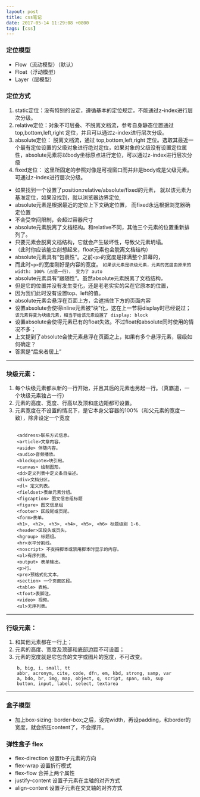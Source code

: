 ```yaml
---
layout: post
title: css笔记
date: 2017-05-14 11:29:08 +0800
tags: [css]
---
```



### 定位模型

- Flow（流动模型）（默认）
- Float（浮动模型）
- Layer（层模型）


### 定位方式
1. static定位：没有特别的设定，遵循基本的定位规定，不能通过z-index进行层次分级。
2. relative定位：对象不可层叠、不脱离文档流，参考自身静态位置通过top,bottom,left,right 定位，并且可以通过z-index进行层次分级。
3. absolute定位： 脱离文档流，通过 top,bottom,left,right 定位。选取其最近一个最有定位设置的父级对象进行绝对定位，如果对象的父级没有设置定位属性，absolute元素将以body坐标原点进行定位，可以通过z-index进行层次分级
4. fixed定位： 这里所固定的参照对像是可视窗口而并非是body或是父级元素。可通过z-index进行层次分级。


- 如果找到一个设置了position:relative/absolute/fixed的元素，
就以该元素为基准定位，如果没找到，就以浏览器边界定位,
- absolute元素是根据最近的定位上下文确定位置，
而fixed永远根据浏览器确定位置
- 不会受空间限制，会超过容器尺寸
- absolute元素脱离了文档结构。和relative不同，其他三个元素的位置重新排列了。
- 只要元素会脱离文档结构，它就会产生破坏性，导致父元素坍塌。
- （此时你应该能立刻想起来，float元素也会脱离文档结构）
- absolute元素具有“包裹性”。之前`<p>`的宽度是撑满整个屏幕的，
- 而此时`<p>`的宽度刚好是内容的宽度。
`如果该元素是块级元素，元素的宽度由原来的 width: 100%（占据一行），
变为了 auto`
- absolute元素具有“跟随性”。虽然absolute元素脱离了文档结构，
- 但是它的位置并没有发生变化，还是老老实实的呆在它原本的位置，
- 因为我们此时没有设置top、left的值。
- absolute元素会悬浮在页面上方，会遮挡住下方的页面内容
- 设置absolute会使得inline元素被“块”化，这在上一节将display时已经说过；
`该元素将变为块级元素，相当于给该元素设置了 display: block`
- 设置absolute会使得元素已有的float失效。不过float和absolute同时使用的情况不多；
- 上文提到了absolute会使元素悬浮在页面之上，如果有多个悬浮元素，层级如何确定？
- 答案是“后来者居上”


----

### 块级元素：

1. 每个块级元素都从新的一行开始，并且其后的元素也另起一行。（真霸道，一个块级元素独占一行）
2. 元素的高度、宽度、行高以及顶和底边距都可设置。
3. 元素宽度在不设置的情况下，是它本身父容器的100%（和父元素的宽度一致），除非设定一个宽度




```   

	<address>联系方式信息。                
	<article>文章内容。 
	<aside> 伴随内容。 
	<audio>音频播放。 
	<blockquote>块引用。 	
	<canvas> 绘制图形。 
	<dd>定义列表中定义条目描述。 
	<div>文档分区。 
	<dl> 定义列表。 
	<fieldset>表单元素分组。 
	<figcaption> 图文信息组标题 
	<figure> 图文信息组 
	<footer> 区段尾或页尾。 
	<form>表单。 
	<h1>, <h2>, <h3>, <h4>, <h5>, <h6> 标题级别 1-6. 
	<header>区段头或页头。 
	<hgroup> 标题组。 
	<hr>水平分割线。 
	<noscript> 不支持脚本或禁用脚本时显示的内容。 
	<ol>有序列表。 
	<output> 表单输出。 
	<p>行。 
	<pre>预格式化文本。 
	<section> 一个页面区段。 
	<table> 表格。 
	<tfoot>表脚注。 
	<video> 视频。       
	<ul>无序列表。    
```           






---

###  行级元素：

1. 和其他元素都在一行上；
2. 元素的高度、宽度及顶部和底部边距不可设置；
3. 元素的宽度就是它包含的文字或图片的宽度，不可改变。

```
	b, big, i, small, tt 
	abbr, acronym, cite, code, dfn, em, kbd, strong, samp, var 
	a, bdo, br, img, map, object, q, script, span, sub, sup 
	button, input, label, select, textarea
```

--- 

### 盒子模型

- 加上box-sizing: border-box;之后，设完width，再设padding，和border的宽度，就会挤压content了，不会撑开。

### 弹性盒子 flex

- flex-direction 设置fb子元素的方向
- flex-wrap 设置折行模式
- flex-flow 合并上两个属性
- justify-content 设置子元素在主轴的对齐方式
- align-content 设置子元素在交叉轴的对齐方式































































